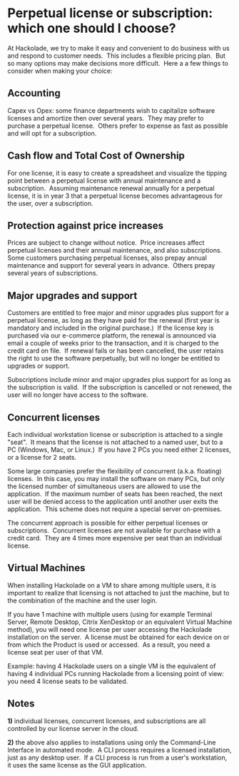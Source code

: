 # Perpetual license or subscription: which one should I choose?

At Hackolade, we try to make it easy and convenient to do business with us and respond to customer needs.  This includes a flexible pricing plan.  But so many options may make decisions more difficult.  Here a a few things to consider when making your choice:

## Accounting

Capex vs Opex: some finance departments wish to capitalize software licenses and amortize then over several years.  They may prefer to purchase a perpetual license.  Others prefer to expense as fast as possible and will opt for a subscription.

## Cash flow and Total Cost of Ownership

For one license, it is easy to create a spreadsheet and visualize the tipping point between a perpetual license with annual maintenance and a subscription.  Assuming maintenance renewal annually for a perpetual license, it is in year 3 that a perpetual license becomes advantageous for the user, over a subscription.

## Protection against price increases

Prices are subject to change without notice.  Price increases affect perpetual licenses and their annual maintenance, and also subscriptions.  Some customers purchasing perpetual licenses, also prepay annual maintenance and support for several years in advance.  Others prepay several years of subscriptions.

## Major upgrades and support

Customers are entitled to free major and minor upgrades plus support for a perpetual license, as long as they have paid for the renewal (first year is mandatory and included in the original purchase.)  If the license key is purchased via our e-commerce platform, the renewal is announced via email a couple of weeks prior to the transaction, and it is charged to the credit card on file.  If renewal fails or has been cancelled, the user retains the right to use the software perpetually, but will no longer be entitled to upgrades or support.

Subscriptions include minor and major upgrades plus support for as long as the subscription is valid.  If the subscription is cancelled or not renewed, the user will no longer have access to the software.

## Concurrent licenses

Each individual workstation license or subscription is attached to a single "seat".  It means that the license is not attached to a named user, but to a PC (Windows, Mac, or Linux.)  If you have 2 PCs you need either 2 licenses, or a license for 2 seats.  

Some large companies prefer the flexibility of concurrent (a.k.a. floating) licenses.  In this case, you may install the software on many PCs, but only the licensed number of simultaneous users are allowed to use the application.  If the maximum number of seats has been reached, the next user will be denied access to the application until another user exits the application.  This scheme does not require a special server on-premises.

The concurrent approach is possible for either perpetual licenses or subscriptions.  Concurrent licenses are not available for purchase with a credit card.  They are 4 times more expensive per seat than an individual license.

## Virtual Machines

When installing Hackolade on a VM to share among multiple users, it is important to realize that licensing is not attached to just the machine, but to the combination of the machine and the user login.

If you have 1 machine with multiple users (using for example Terminal Server, Remote Desktop, Citrix XenDesktop or an equivalent Virtual Machine method), you will need one license per user accessing the Hackolade installation on the server.  A license must be obtained for each device on or from which the Product is used or accessed.  As a result, you need a license seat per user of that VM.

Example: having 4 Hackolade users on a single VM is the equivalent of having 4 individual PCs running Hackolade from a licensing point of view: you need 4 license seats to be validated.

## Notes

**&#49;)** individual licenses, concurrent licenses, and subscriptions are all controlled by our license server in the cloud.

**&#50;)** the above also applies to installations using only the Command-Line Interface in automated mode.  A CLI process requires a licensed installation, just as any desktop user.  If a CLI process is run from a user's workstation, it uses the same license as the GUI application.

